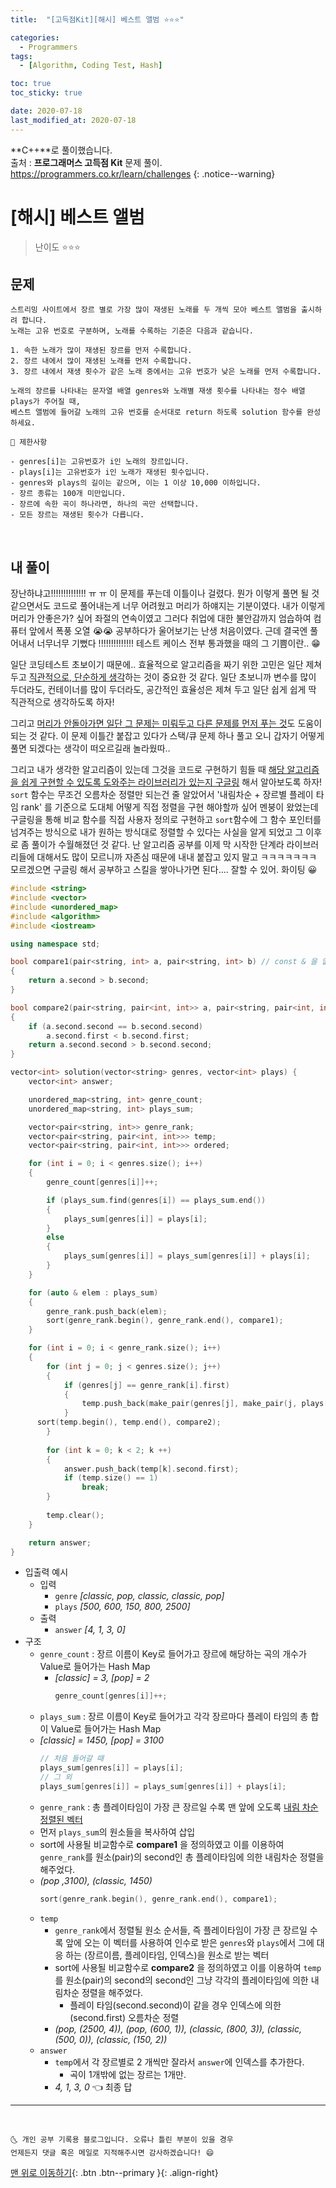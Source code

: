 ```yaml
---
title:  "[고득점Kit][해시] 베스트 앨범 ⭐⭐⭐" 

categories:
  - Programmers
tags:
  - [Algorithm, Coding Test, Hash]

toc: true
toc_sticky: true

date: 2020-07-18
last_modified_at: 2020-07-18
---
```


**C++**로 풀이했습니다.  
출처 : **프로그래머스 고득점 Kit** 문제 풀이. <https://programmers.co.kr/learn/challenges>
{: .notice--warning}

# [해시] 베스트 앨범 

> 난이도 ⭐⭐⭐

## 문제 

```
스트리밍 사이트에서 장르 별로 가장 많이 재생된 노래를 두 개씩 모아 베스트 앨범을 출시하려 합니다. 
노래는 고유 번호로 구분하며, 노래를 수록하는 기준은 다음과 같습니다.

1. 속한 노래가 많이 재생된 장르를 먼저 수록합니다.
2. 장르 내에서 많이 재생된 노래를 먼저 수록합니다.
3. 장르 내에서 재생 횟수가 같은 노래 중에서는 고유 번호가 낮은 노래를 먼저 수록합니다.

노래의 장르를 나타내는 문자열 배열 genres와 노래별 재생 횟수를 나타내는 정수 배열 plays가 주어질 때, 
베스트 앨범에 들어갈 노래의 고유 번호를 순서대로 return 하도록 solution 함수를 완성하세요.
```
```
📢 제한사항

- genres[i]는 고유번호가 i인 노래의 장르입니다.
- plays[i]는 고유번호가 i인 노래가 재생된 횟수입니다.
- genres와 plays의 길이는 같으며, 이는 1 이상 10,000 이하입니다.
- 장르 종류는 100개 미만입니다.
- 장르에 속한 곡이 하나라면, 하나의 곡만 선택합니다.
- 모든 장르는 재생된 횟수가 다릅니다.
```

<br>

## 내 풀이 

장난하냐고!!!!!!!!!!!!!! ㅠ ㅠ 이 문제를 푸는데 이틀이나 걸렸다. 뭔가 이렇게 풀면 될 것 같으면서도 코드로 풀어내는게 너무 어려웠고 머리가 하얘지는 기분이였다. 내가 이렇게 머리가 안좋은가? 싶어 좌절의 연속이였고 그러다 취업에 대한 불안감까지 엄습하여 컴퓨터 앞에서 폭풍 오열 😭😭 공부하다가 울어보기는 난생 처음이였다. 근데 결국엔 풀어내서 너무너무 기뻤다 !!!!!!!!!!!!!! 테스트 케이스 전부 통과했을 때의 그 기쁨이란.. 😁 

일단 코딩테스트 초보이기 때문에.. 효율적으로 알고리즘을 짜기 위한 고민은 일단 제쳐두고 <u>직관적으로, 단순하게 생각</u>하는 것이 중요한 것 같다. 일단 초보니까 변수를 많이 두더라도, 컨테이너를 많이 두더라도, 공간적인 효율성은 제쳐 두고 일단 쉽게 쉽게 딱 직관적으로 생각하도록 하자!

그리고 <u>머리가 안돌아가면 일단 그 문제는 미뤄두고 다른 문제를 먼저 푸는 것</u>도 도움이 되는 것 같다. 이 문제 이틀간 붙잡고 있다가 스택/큐 문제 하나 풀고 오니 갑자기 어떻게 풀면 되겠다는 생각이 떠오르길래 놀라웠따..

그리고 내가 생각한 알고리즘이 있는데 그것을 코드로 구현하기 힘들 때 <u>해당 알고리즘을 쉽게 구현할 수 있도록 도와주는 라이브러리가 있는지 구글링</u> 해서 알아보도록 하자! `sort` 함수는 무조건 오름차순 정렬만 되는건 줄 알았어서 '내림차순 + 장르별 플레이 타임 rank' 를 기준으로 도대체 어떻게 직접 정렬을 구현 해야할까 싶어 멘붕이 왔었는데 구글링을 통해 비교 함수를 직접 사용자 정의로 구현하고 `sort`함수에 그 함수 포인터를 넘겨주는 방식으로 내가 원하는 방식대로 정렬할 수 있다는 사실을 알게 되었고 그 이후로 좀 풀이가 수월해졌던 것 같다. 난 알고리즘 공부를 이제 막 시작한 단계라 라이브러리들에 대해서도 많이 모르니까 자존심 때문에 내내 붙잡고 있지 말고 ㅋㅋㅋㅋㅋㅋㅋ 모르겠으면 구글링 해서 공부하고 스킬을 쌓아나가면 된다.... 잘할 수 있어. 화이팅 😀

```cpp
#include <string>
#include <vector>
#include <unordered_map>
#include <algorithm>
#include <iostream>

using namespace std;

bool compare1(pair<string, int> a, pair<string, int> b) // const & 을 없애야 함. 템플릿이라서
{
	return a.second > b.second;
}

bool compare2(pair<string, pair<int, int>> a, pair<string, pair<int, int>> b)
{
	if (a.second.second == b.second.second)
		a.second.first < b.second.first;
	return a.second.second > b.second.second;
}

vector<int> solution(vector<string> genres, vector<int> plays) {
	vector<int> answer;

	unordered_map<string, int> genre_count;
	unordered_map<string, int> plays_sum;

	vector<pair<string, int>> genre_rank;
	vector<pair<string, pair<int, int>>> temp;
	vector<pair<string, pair<int, int>>> ordered;

	for (int i = 0; i < genres.size(); i++)
	{
		genre_count[genres[i]]++;

		if (plays_sum.find(genres[i]) == plays_sum.end())
		{
			plays_sum[genres[i]] = plays[i];
		}
		else
		{
			plays_sum[genres[i]] = plays_sum[genres[i]] + plays[i];
		}
	}

	for (auto & elem : plays_sum)
	{
		genre_rank.push_back(elem);
		sort(genre_rank.begin(), genre_rank.end(), compare1);
	}

	for (int i = 0; i < genre_rank.size(); i++)
	{
		for (int j = 0; j < genres.size(); j++)
		{
			if (genres[j] == genre_rank[i].first)
			{
				temp.push_back(make_pair(genres[j], make_pair(j, plays[j])));
			}
      sort(temp.begin(), temp.end(), compare2);
		}
		
		for (int k = 0; k < 2; k ++)
		{
		    answer.push_back(temp[k].second.first);
		    if (temp.size() == 1)
		        break;
		}
		
		temp.clear();
	}

	return answer;
}
```

- 입출력 예시
  - 입력
    - `genre` *[classic, pop, classic, classic, pop]*
    - `plays` *[500, 600, 150, 800, 2500]*
  - 출력
    - `answer` *[4, 1, 3, 0]*
- 구조
  - `genre_count` : 장르 이름이 Key로 들어가고 장르에 해당하는 곡의 개수가 Value로 들어가는 Hash Map
    - *[classic] = 3, [pop] = 2*
      ```cpp
      genre_count[genres[i]]++;
      ```
  -  `plays_sum` : 장르 이름이 Key로 들어가고 각각 장르마다 플레이 타임의 총 합이 Value로 들어가는 Hash Map
    - *[classic] = 1450, [pop] = 3100*
      ```cpp
      // 처음 들어갈 때
      plays_sum[genres[i]] = plays[i];
      // 그 외
      plays_sum[genres[i]] = plays_sum[genres[i]] + plays[i];
      ```
  -  `genre_rank` : 총 플레이타임이 가장 큰 장르일 수록 맨 앞에 오도록 <u>내림 차순 정렬된 벡터</u>
    - 먼저 `plays_sum`의 원소들을 복사하여 삽입
    - sort에 사용될 비교함수로 **compare1** 을 정의하였고 이를 이용하여 `genre_rank`를 원소(pair)의 second인 총 플레이타임에 의한 내림차순 정렬을 해주었다.
    - *(pop ,3100), (classic, 1450)*
      ```cpp
      sort(genre_rank.begin(), genre_rank.end(), compare1);
      ```
  - `temp`
    - `genre_rank`에서 정렬될 원소 순서들, 즉 플레이타임이 가장 큰 장르일 수록 앞에 오는 이 벡터를 사용하여 인수로 받은 `genres`와 `plays`에서 그에 대응 하는 (장르이름, 플레이타임, 인덱스)을 원소로 받는 벡터 
    - sort에 사용될 비교함수로 **compare2** 을 정의하였고 이를 이용하여 `temp`를 원소(pair)의 second의 second인 그냥 각각의 플레이타임에 의한 내림차순 정렬을 해주었다.
      - 플레이 타임(second.second)이 같을 경우 인덱스에 의한(second.first) 오름차순 정렬 
    - *(pop, (2500, 4)), (pop, (600, 1)), (classic, (800, 3)), (classic, (500, 0)), (classic, (150, 2))*
  - `answer`
    - `temp`에서 각 장르별로 2 개씩만 잘라서 `answer`에 인덱스를 추가한다.
      - 곡이 1개밖에 없는 장르는 1개만.
    - *4, 1, 3, 0* 👈 최종 답

***
<br>

    🌜 개인 공부 기록용 블로그입니다. 오류나 틀린 부분이 있을 경우 
    언제든지 댓글 혹은 메일로 지적해주시면 감사하겠습니다! 😄

[맨 위로 이동하기](#){: .btn .btn--primary }{: .align-right}